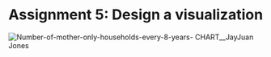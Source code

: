 # Assignment 5: Design a visualization

![Number-of-mother-only-households-every-8-years- CHART__JayJuan Jones](https://user-images.githubusercontent.com/91574816/141002709-1656ea46-3109-4ffd-bbb9-986eb235fdca.png)
